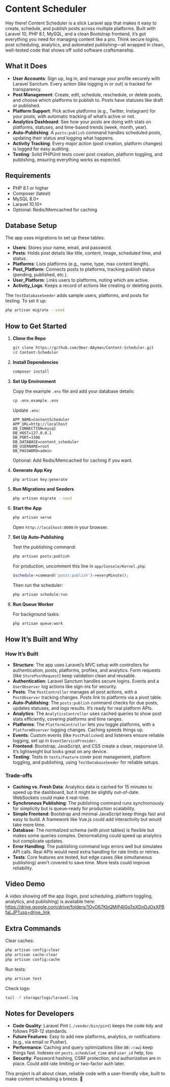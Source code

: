 # Content Scheduler

Hey there! Content Scheduler is a slick Laravel app that makes it easy to create, schedule, and publish posts across multiple platforms. Built with Laravel 10, PHP 8.1, MySQL, and a clean Bootstrap frontend, it’s got everything you need for managing content like a pro. Think secure logins, post scheduling, analytics, and automated publishing—all wrapped in clean, well-tested code that shows off solid software craftsmanship.


## What It Does

- **User Accounts**: Sign up, log in, and manage your profile securely with Laravel Sanctum. Every action (like logging in or out) is tracked for transparency.
- **Post Management**: Create, edit, schedule, reschedule, or delete posts, and choose which platforms to publish to. Posts have statuses like draft or published.
- **Platform Support**: Pick active platforms (e.g., Twitter, Instagram) for your posts, with automatic tracking of what’s active or not.
- **Analytics Dashboard**: See how your posts are doing with stats on platforms, statuses, and time-based trends (week, month, year).
- **Auto-Publishing**: A `posts:publish` command handles scheduled posts, updating their status and logging what happens.
- **Activity Tracking**: Every major action (post creation, platform changes) is logged for easy auditing.
- **Testing**: Solid PHPUnit tests cover post creation, platform toggling, and publishing, ensuring everything works as expected.

## Requirements

- PHP 8.1 or higher
- Composer (latest)
- MySQL 8.0+
- Laravel 10.10+
- Optional: Redis/Memcached for caching

## Database Setup

The app uses migrations to set up these tables:

- **Users**: Stores your name, email, and password.
- **Posts**: Holds post details like title, content, image, scheduled time, and status.
- **Platforms**: Lists platforms (e.g., name, type, max content length).
- **Post_Platform**: Connects posts to platforms, tracking publish status (pending, published, etc.).
- **User_Platform**: Links users to platforms, noting which are active.
- **Activity_Logs**: Keeps a record of actions like creating or deleting posts.

The `TestDatabaseSeeder` adds sample users, platforms, and posts for testing. To set it up:

```bash
php artisan migrate --seed
```

## How to Get Started

1. **Clone the Repo**

   ```bash
   git clone https://github.com/Omar-AAyman/Content-Scheduler.git
   cd Content-Scheduler
   ```

2. **Install Dependencies**

   ```bash
   composer install
   ```

3. **Set Up Environment**

   Copy the example `.env` file and add your database details:

   ```bash
   cp .env.example .env
   ```

   Update `.env`:

   ```
   APP_NAME=ContentScheduler
   APP_URL=http://localhost
   DB_CONNECTION=mysql
   DB_HOST=127.0.0.1
   DB_PORT=3306
   DB_DATABASE=content_scheduler
   DB_USERNAME=root
   DB_PASSWORD=admin
   ```

   Optional: Add Redis/Memcached for caching if you want.

4. **Generate App Key**

   ```bash
   php artisan key:generate
   ```

5. **Run Migrations and Seeders**

   ```bash
   php artisan migrate --seed
   ```

6. **Start the App**

   ```bash
   php artisan serve
   ```

   Open `http://localhost:8000` in your browser.

7. **Set Up Auto-Publishing**

   Test the publishing command:

   ```bash
   php artisan posts:publish
   ```

   For production, uncomment this line in `app/Console/Kernel.php`:

   ```php
   $schedule->command('posts:publish')->everyMinute();
   ```

   Then run the scheduler:

   ```bash
   php artisan schedule:run
   ```

8. **Run Queue Worker**

   For background tasks:

   ```bash
   php artisan queue:work
   ```

## How It’s Built and Why

### How It’s Built

- **Structure**: The app uses Laravel’s MVC setup with controllers for authentication, posts, platforms, profiles, and analytics. Form requests (like `StorePostRequest`) keep validation clean and reusable.
- **Authentication**: Laravel Sanctum handles secure logins. Events and a `UserObserver` log actions like sign-ins for security.
- **Posts**: The `PostController` manages all post actions, with a `PostObserver` tracking changes. Posts link to platforms via a pivot table.
- **Auto-Publishing**: The `posts:publish` command checks for due posts, updates statuses, and logs results. It’s ready for real platform APIs.
- **Analytics**: The `AnalyticsController` uses cached queries to show post stats efficiently, covering platforms and time ranges.
- **Platforms**: The `PlatformController` lets you toggle platforms, with a `PlatformObserver` logging changes. Caching speeds things up.
- **Events**: Custom events (like `PostPublished`) and listeners ensure reliable logging, set up in `EventServiceProvider`.
- **Frontend**: Bootstrap, JavaScript, and CSS create a clean, responsive UI. It’s lightweight but looks great on any device.
- **Testing**: Tests in `tests/Feature` cover post management, platform toggling, and publishing, using `TestDatabaseSeeder` for reliable setups.

### Trade-offs

- **Caching vs. Fresh Data**: Analytics data is cached for 15 minutes to speed up the dashboard, but it might be slightly out-of-date. WebSockets could make it real-time.
- **Synchronous Publishing**: The publishing command runs synchronously for simplicity but is queue-ready for production scalability.
- **Simple Frontend**: Bootstrap and minimal JavaScript keep things fast and easy to build. A framework like Vue.js could add interactivity but would take more time.
- **Database**: The normalized schema (with pivot tables) is flexible but makes some queries complex. Denormalizing could speed up analytics but complicate updates.
- **Error Handling**: The publishing command logs errors well but simulates API calls. Real APIs would need extra handling for rate limits or retries.
- **Tests**: Core features are tested, but edge cases (like simultaneous publishing) aren’t covered to save time. More tests could improve reliability.

## Video Demo

A video showing off the app (login, post scheduling, platform toggling, analytics, and publishing) is available here: https://drive.google.com/drive/folders/1OyO67KbQMjP4IGpTpXDnDJOxXPBfaLJP?usp=drive_link

## Extra Commands

Clear caches:

```bash
php artisan config:clear
php artisan cache:clear
php artisan config:cache
```

Run tests:

```bash
php artisan test
```

Check logs:

```bash
tail -f storage/logs/laravel.log
```

## Notes for Developers

- **Code Quality**: Laravel Pint (`./vendor/bin/pint`) keeps the code tidy and follows PSR-12 standards.
- **Future Features**: Easy to add new platforms, analytics, or notifications (e.g., via email or Pusher).
- **Performance**: Caching and query optimizations (like `DB::raw`) keep things fast. Indexes on `posts.scheduled_time` and `user_id` help, too.
- **Security**: Password hashing, CSRF protection, and authorization are in place. Could add rate limiting or two-factor auth later.

This project is all about clean, reliable code with a user-friendly vibe, built to make content scheduling a breeze. 🚀